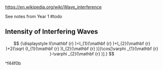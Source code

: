 https://en.wikipedia.org/wiki/Wave_interference

See notes from Year 1 #todo

## Intensity of Interfering Waves

$$
{\displaystyle I(\mathbf {r} )=I_{1}(\mathbf {r} )+I_{2}(\mathbf {r} )+2{\sqrt {I_{1}(\mathbf {r} )I_{2}(\mathbf {r} )}}\cos[\varphi _{1}(\mathbf {r} )-\varphi _{2}(\mathbf {r} )].}
$$

^f44f0b
